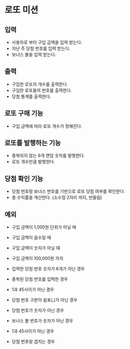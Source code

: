 # 로또 미션

## 입력
- 사용자로 부터 구입 금액을 입력 받는다.
- 지난 주 당첨 번호를 입력 받는다.
- 보너스 볼을 입력 받는다.


## 출력
- 구입한 로또의 개수를 출력한다.
- 구입한 로또들의 번호를 출력한다.
- 당첨 통계를 출력한다.


## 로또 구매 기능
- 구입 금액에 따라 로또 개수가 정해진다.


## 로또를 발행하는 기능
- 중복되지 않는 6개 랜덤 숫자를 발행한다.
- 로또 개수만큼 발행한다.


## 당첨 확인 기능
- 당첨 번호랑 보너스 번호를 기반으로 로또 당첨 여부를 확인한다.
- 총 수익률을 계산한다. (소수점 2자리 까지, 반올림)


## 예외
- 구입 금액이 1,000원 단위가 아닐 때
- 구입 금액이 음수일 때
- 구입 금액이 숫자가 아닐 때
- 구입 금액이 100,000원 까지

- 입력한 당첨 번호 숫자가 6개가 아닌 경우
- 중복된 당첨 번호를 입력한 경우
- 1과 45사이가 아닌 경우
- 당첨 번호 구분이 쉼표(,)가 아닌 경우
- 당첨 번호가 숫자가 아닌 경우

- 보너스 볼 번호가 숫자가 아닌 경우
- 1과 45사이가 아닌 경우
- 당첨 번호랑 겹치는 경우